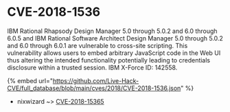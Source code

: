 # CVE-2018-1536

IBM Rational Rhapsody Design Manager 5.0 through 5.0.2 and 6.0 through 6.0.5 and IBM Rational Software Architect Design Manager 5.0 through 5.0.2 and 6.0 through 6.0.1 are vulnerable to cross-site scripting. This vulnerability allows users to embed arbitrary JavaScript code in the Web UI thus altering the intended functionality potentially leading to credentials disclosure within a trusted session. IBM X-Force ID: 142558.

{% embed url="https://github.com/Live-Hack-CVE/full_database/blob/main/cves/2018/CVE-2018-1536.json" %}


* nixwizard ~> [CVE-2018-15365](https://zeste.alice-snow.ru/2018/database/cve-2018-1536/cve-2018-15365-nixwizard)